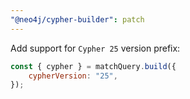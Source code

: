 ```yaml
---
"@neo4j/cypher-builder": patch
---
```


Add support for `Cypher 25` version prefix:

```js
const { cypher } = matchQuery.build({
    cypherVersion: "25",
});
```
